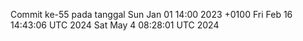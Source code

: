 Commit ke-55 pada tanggal Sun Jan 01 14:00 2023 +0100
Fri Feb 16 14:43:06 UTC 2024
Sat May  4 08:28:01 UTC 2024
